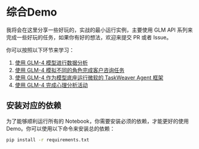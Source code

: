 # 综合Demo

我将会在这里分享一些好玩的，实战的最小运行实例，主要使用 GLM API 系列来完成一些好玩的任务，如果你有好的想法，欢迎来提交 PR 或者
Issue。

你可以按照以下环节来学习：

1. [使用 GLM-4 模型进行数据分析](glm_csv_data_analysis.ipynb)
2. [使用 GLM-4 模拟不同的角色完成客户咨询任务](agent/glm_multi_role_division.ipynb)
3. [使用 GLM-4 作为模型底座运行微软的 TaskWeaver Agent 框架](agent/glm_taskweaver.ipynb)
4. [使用 GLM-4 完成心理分析活动](interpretationo_dreams%2FREADME.md)

## 安装对应的依赖

为了能够顺利运行所有的 Notebook，你需要安装必须的依赖，才能更好的使用 Demo。你可以使用以下命令来安装总的依赖：

```bash
pip install -r requirements.txt
```


